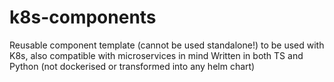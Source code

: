 # k8s-components
Reusable component template (cannot be used standalone!) to be used with K8s, also compatible with microservices in mind
Written in both TS and Python (not dockerised or transformed into any helm chart)

